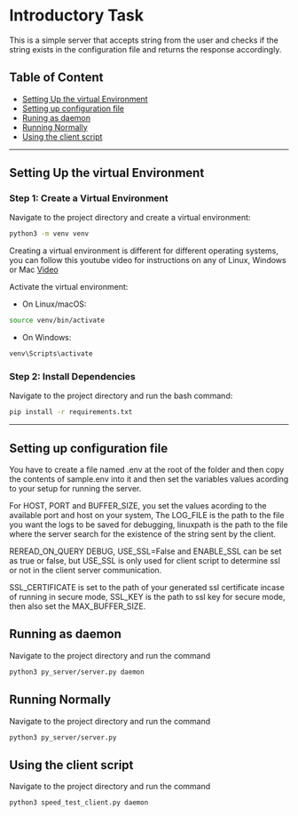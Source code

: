 # Introductory Task

This is a simple server that accepts string from the user and checks if the string exists in the configuration file and returns the response accordingly.

## Table of Content
- [Setting Up the virtual Environment](#setting-up-the-virtual-environment)
- [Setting up configuration file](#setting-up-configuration-file)
- [Runing as daemon](#running-as-daemon)
- [Running Normally](#running-normally)
- [Using the client script](#using-the-client-script)

---

## Setting Up the virtual Environment

### Step 1: Create a Virtual Environment

Navigate to the project directory and create a virtual environment:
```bash
python3 -m venv venv
```
Creating a virtual environment is different for different operating systems, you can follow this youtube video for instructions on any of Linux, Windows or Mac [Video](https://youtu.be/kz4gbWNO1cw)

Activate the virtual environment:
* On Linux/macOS:

```bash
source venv/bin/activate
```

* On Windows:

```bash
venv\Scripts\activate
```

### Step 2: Install Dependencies
Navigate to the project directory and run the bash command:

```bash
pip install -r requirements.txt
```

---
## Setting up configuration file
You have to create a file named .env at the root of the folder and then copy the contents of sample.env into it and then set the variables values acording to your setup for running the server.

For HOST, PORT and BUFFER_SIZE, you set the values acording to the available port and host on your system, The LOG_FILE is the path to the file you want the logs to be saved for debugging,
linuxpath is the path to the file where the server search for the existence of the string sent by the client.

REREAD_ON_QUERY DEBUG, USE_SSL=False and ENABLE_SSL can be set as true or false, but USE_SSL is only used for client script to determine ssl or not in the client server communication.

SSL_CERTIFICATE is set to the path of your generated ssl certificate incase of running in secure mode, SSL_KEY is the path to ssl key for secure mode, then also set the MAX_BUFFER_SIZE.


## Running as daemon
Navigate to the project directory and run the command

```bash
python3 py_server/server.py daemon
```

## Running Normally
Navigate to the project directory and run the command

```bash
python3 py_server/server.py
```

## Using the client script
Navigate to the project directory and run the command

```bash
python3 speed_test_client.py daemon
```
